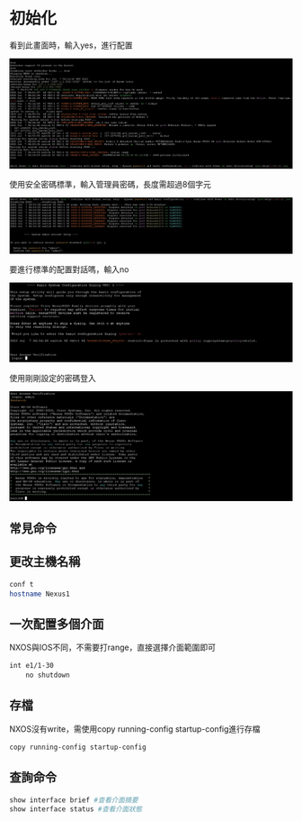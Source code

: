 # 初始化 #

看到此畫面時，輸入yes，進行配置

![](Image/1.png)

使用安全密碼標準，輸入管理員密碼，長度需超過8個字元

![](Image/2.png)


要進行標準的配置對話嗎，輸入no

![](Image/3.png)

使用剛剛設定的密碼登入

![](Image/4.png)

## 常見命令 ##

## 更改主機名稱 ##

```bash
conf t
hostname Nexus1 
```

## 一次配置多個介面 ##

NXOS與IOS不同，不需要打range，直接選擇介面範圍即可

```bash
int e1/1-30
    no shutdown 
```

## 存檔 ##

NXOS沒有write，需使用copy running-config startup-config進行存檔

```bash
copy running-config startup-config 
```

## 查詢命令 ##

```bash
show interface brief #查看介面摘要
show interface status #查看介面狀態
```